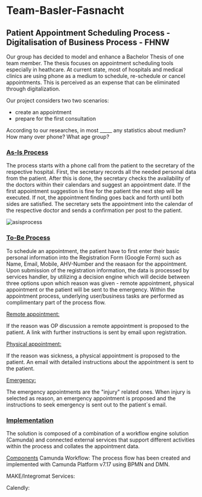 # Team-Basler-Fasnacht

## Patient Appointment Scheduling Process - Digitalisation of Business Process - FHNW

Our group has decided to model and enhance a Bachelor Thesis of one team member. The thesis focuses on appointment scheduling tools especially in heathcare. At current state, most of hospitals and medical clinics are using phone as a medium to schedule, re-schedule or cancel appointments. This is perceived as an expense that can be eliminated through digitalization.

Our project considers two two scenarios:

- create an appointment
- prepare for the first consultation

According to our researches, in most _____ any statistics about medium? How many over phone? What age group?


### <ins>As-Is Process</ins>

The process starts with a phone call from the patient to the secretary of the respective hospital. First, the secretary records all the needed personal data from the patient. After this is done, the secretary checks the availability of the doctors within their calendars and suggest an appointment date. If the first appointment suggestion is fine for the patient the next step will be executed. If not, the appointment finding goes back and forth until both sides are satisfied. The secretary sets the appointment into the calendar of the respective doctor and sends a confirmation per post to the patient. 

![asisprocess](https://user-images.githubusercontent.com/115709891/205094638-ab8e953d-d4c4-4745-8453-fcf302747e28.png)

### <ins>To-Be Process</ins>

To schedule an appointment, the patient have to first enter their basic personal information into the Registration Form (Google Form) such as Name, Email, Mobile, AHV-Number and the reasaon for the appointment. Upon submission of the registration information, the data is processed by services handler, by utilizing a  decision engine which will decide between three options upon which reason was given - remote appointment, physical appointment or the patient will be sent to the emergency.
Within the appointment process, underlying user/business tasks are performed as complimentary part of the process flow. 

<ins>Remote appointment:</ins>

If the reason was OP discussion a remote appointment is proposed to the patient. A link with further instructions is sent by email upon registration. 

<ins>Physical appointment:</ins>

If the reason was sickness, a physical appointment is proposed to the patient. An email with detailed instructions about the appointment is sent to the patient. 

<ins>Emergency:</ins>

The emergency appointments are the "injury" related ones. When injury is selected as reason, an emergency appointment is proposed and the instructions to seek emergency is sent out to the patient´s email. 


### <ins>Implementation</ins>

The solution is composed of a combination of a workflow engine solution (Camunda) and connected external services that support different activities within the process and collates the appointment data. 


<ins>Components</ins>
Camunda Workflow: 
The process flow has been created and implemented with Camunda Platform v7.17 using BPMN and DMN. 

MAKE/Integromat Services: 


Calendly: 

